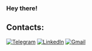 ### Hey there!

## Contacts:
[![Telegram](https://img.shields.io/badge/-Telegram-090909?style=for-the-badge&logo=telegram&logoColor=27A0D9)](https://t.me/cataliine)
[![LinkedIn](https://img.shields.io/badge/-LinkedIn-090909?style=for-the-badge&logo=linkedin&logoColor=007BB6)](https://www.linkedin.com/in/shelygina)
[![Gmail](https://img.shields.io/badge/-Gmail-090909?style=for-the-badge&logo=gmail&logoColor=FF0000)](https://e.shelygina@alumni.nsu.ru)
